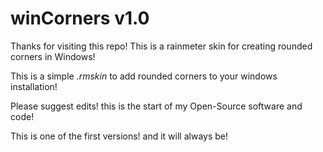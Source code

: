 # winCorners v1.0

Thanks for visiting this repo! This is a rainmeter skin for creating rounded corners in Windows!

This is a simple *.rmskin* to add rounded corners to your windows installation!

Please suggest edits! this is the start of my Open-Source software and code!

This is one of the first versions! and it will always be!
